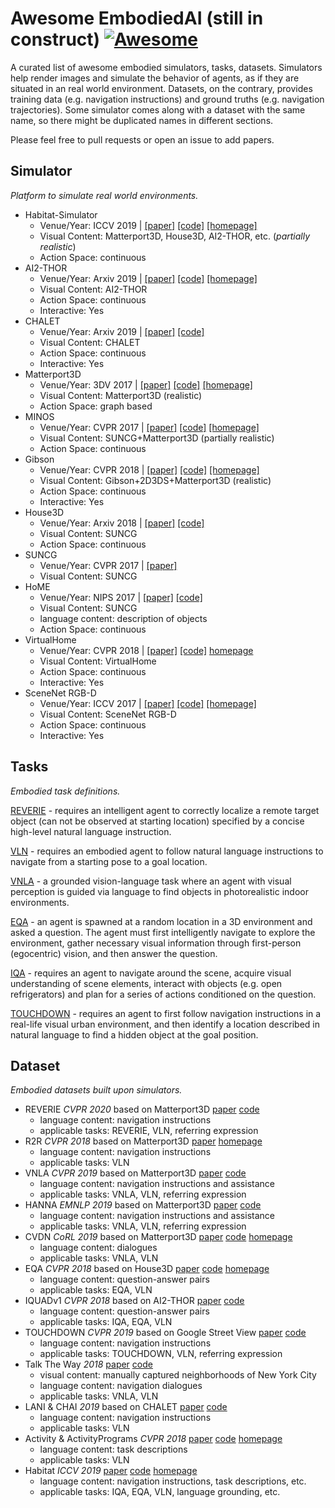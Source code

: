 # Awesome EmbodiedAI (still in construct) [![Awesome](https://awesome.re/badge.svg)](https://awesome.re)

A curated list of awesome embodied simulators, tasks, datasets. Simulators help render images and simulate the behavior of agents, as if they are situated in an real world environment. Datasets, on the contrary, provides training data (e.g. navigation instructions) and ground truths (e.g. navigation trajectories). Some simulator comes along with a dataset with the same name, so there might be duplicated names in different sections. 

Please feel free to pull requests or open an issue to add papers.

## Simulator

_Platform to simulate real world environments._

- Habitat-Simulator
  - Venue/Year: ICCV 2019 | [[paper]](https://arxiv.org/abs/1904.01201) [[code]](https://github.com/facebookresearch/habitat-sim) [[homepage]](https://aihabitat.org/)
  - Visual Content: Matterport3D, House3D, AI2-THOR, etc. (_partially realistic_)
  - Action Space: continuous
- AI2-THOR  
  - Venue/Year: Arxiv 2019 | [[paper]](https://arxiv.org/abs/1712.05474) [[code]](https://github.com/allenai/ai2thor) [[homepage]](https://ai2thor.allenai.org/)
  - Visual Content: AI2-THOR
  - Action Space: continuous
  - Interactive: Yes
- CHALET 
  - Venue/Year: Arxiv 2019 | [[paper]](https://arxiv.org/abs/1801.07357) [[code]](https://github.com/lil-lab/chalet)
  - Visual Content: CHALET
  - Action Space: continuous
  - Interactive: Yes
- Matterport3D 
  - Venue/Year: 3DV 2017 | [[paper]](https://arxiv.org/abs/1709.06158) [[code]](https://github.com/niessner/Matterport) [[homepage]](https://niessner.github.io/Matterport/) 
  - Visual Content: Matterport3D (realistic)
  - Action Space: graph based
- MINOS 
  - Venue/Year: CVPR 2017 | [[paper]](https://arxiv.org/abs/1712.03931) [[code]](https://github.com/minosworld/minos) [[homepage]](https://minosworld.github.io/)
  - Visual Content: SUNCG+Matterport3D (partially realistic)
  - Action Space: continuous
- Gibson 
  - Venue/Year: CVPR 2018 | [[paper]](https://arxiv.org/abs/1808.10654) [[code]](https://github.com/StanfordVL/GibsonEnv) [[homepage]](http://gibsonenv.stanford.edu/)
  - Visual Content: Gibson+2D3DS+Matterport3D (realistic)
  - Action Space: continuous
  - Interactive: Yes
- House3D 
  - Venue/Year: Arxiv 2018 | [[paper]](https://arxiv.org/abs/1801.02209) [[code]](https://github.com/facebookresearch/House3D)
  - Visual Content: SUNCG
  - Action Space: continuous
- SUNCG 
  - Venue/Year: CVPR 2017 | [[paper]](https://arxiv.org/abs/1611.08974) 
  - Visual Content: SUNCG
- HoME  
  - Venue/Year: NIPS 2017 | [[paper]](https://arxiv.org/abs/1711.11017) [[code]](https://github.com/ml-lab/home-platform)
  - Visual Content: SUNCG
  - language content: description of objects
  - Action Space: continuous
- VirtualHome  
  - Venue/Year: CVPR 2018 | [[paper]](https://arxiv.org/abs/1806.07011) [[code]](https://github.com/xavierpuigf/virtualhome) [homepage](http://virtual-home.org/) 
  - Visual Content: VirtualHome
  - Action Space: continuous
  - Interactive: Yes
- SceneNet RGB-D 
  - Venue/Year: ICCV 2017 | [[paper]](http://www.imperial.ac.uk/media/imperial-college/research-centres-and-groups/dyson-robotics-lab/jmccormac_etal_iccv2017.pdf) [[code]](https://github.com/jmccormac/pySceneNetRGBD) [[homepage]](https://robotvault.bitbucket.io/scenenet-rgbd.html)
  - Visual Content: SceneNet RGB-D
  - Action Space: continuous
  - Interactive: Yes

## Tasks

_Embodied task definitions._

[REVERIE](https://arxiv.org/abs/1904.10151) - requires an intelligent agent to correctly localize a remote target object (can not be observed at starting location) specified by a concise high-level natural language instruction.

[VLN](https://arxiv.org/abs/1711.07280) - requires an embodied agent to follow natural language instructions to navigate from a starting pose to a goal location.

[VNLA](https://arxiv.org/abs/1812.04155) - a grounded vision-language task where an agent with visual perception is guided via language to find objects in photorealistic indoor environments.

[EQA](https://arxiv.org/abs/1711.11543) - an agent is spawned at a random location in a 3D environment and asked a question. The agent must first intelligently navigate to explore the environment, gather necessary visual information through first-person (egocentric) vision, and then answer the question.

[IQA](https://arxiv.org/abs/1712.03316) - requires an agent to navigate around the scene, acquire visual understanding of scene elements, interact with objects (e.g. open refrigerators) and plan for a series of actions conditioned on the question.

[TOUCHDOWN](https://arxiv.org/abs/1811.12354) - requires an agent to first follow navigation instructions in a real-life visual urban environment, and then identify a location described in natural language to find a hidden object at the goal position.

## Dataset

_Embodied datasets built upon simulators._

- REVERIE _CVPR 2020_ based on Matterport3D [paper](https://arxiv.org/abs/1904.10151) [code](https://github.com/YuankaiQi/REVERIE) 
  - language content: navigation instructions
  - applicable tasks: REVERIE, VLN, referring expression
- R2R _CVPR 2018_ based on Matterport3D [paper](https://arxiv.org/abs/1711.07280) [homepage](https://bringmeaspoon.org/)
  - language content: navigation instructions
  - applicable tasks: VLN
- VNLA _CVPR 2019_ based on Matterport3D [paper](https://arxiv.org/abs/1812.04155) [code](https://github.com/debadeepta/vnla) 
  - language content: navigation instructions and assistance
  - applicable tasks: VNLA, VLN, referring expression
- HANNA _EMNLP 2019_ based on Matterport3D [paper](https://arxiv.org/abs/1909.01871) [code](https://github.com/khanhptnk/hanna)
  - language content: navigation instructions and assistance
  - applicable tasks: VNLA, VLN, referring expression
- CVDN _CoRL 2019_ based on Matterport3D [paper](https://arxiv.org/abs/1907.04957) [code](https://github.com/mmurray/cvdn/) [homepage](https://cvdn.dev/) 
  - language content: dialogues
  - applicable tasks: VNLA, VLN
- EQA _CVPR 2018_ based on House3D [paper](https://arxiv.org/abs/1711.11543) [code](https://github.com/facebookresearch/EmbodiedQA) [homepage](https://embodiedqa.org/)
  - language content: question-answer pairs
  - applicable tasks: EQA, VLN
- IQUADv1 _CVPR 2018_ based on AI2-THOR [paper](https://arxiv.org/abs/1712.03316) [code](https://github.com/danielgordon10/thor-iqa-cvpr-2018)
  - language content: question-answer pairs
  - applicable tasks: IQA, EQA, VLN
- TOUCHDOWN _CVPR 2019_ based on Google Street View [paper](https://arxiv.org/abs/1811.12354) [code](https://github.com/lil-lab/touchdown)
  - language content: navigation instructions
  - applicable tasks: TOUCHDOWN, VLN, referring expression
- Talk The Way _2018_ [paper](https://arxiv.org/abs/1807.03367) [code](https://github.com/facebookresearch/talkthewalk/)
  - visual content: manually captured neighborhoods of New York City
  - language content: navigation dialogues
  - applicable tasks: VNLA, VLN
- LANI & CHAI _2019_ based on CHALET [paper](https://arxiv.org/abs/1801.07357) [code](https://github.com/lil-lab/chalet)
  - language content: navigation instructions
  - applicable tasks: VLN
- Activity & ActivityPrograms _CVPR 2018_ [paper](https://arxiv.org/abs/1806.07011) [code](https://github.com/xavierpuigf/virtualhome) [homepage](http://virtual-home.org/) 
  - language content: task descriptions
  - applicable tasks: VLN
- Habitat _ICCV 2019_ [paper](https://arxiv.org/abs/1904.01201) [code](https://github.com/facebookresearch/habitat-sim) [homepage](https://aihabitat.org/) 
  - language content: navigation instructions, task descriptions, etc.
  - applicable tasks: IQA, EQA, VLN, language grounding, etc.
